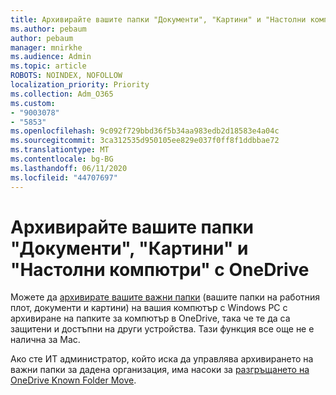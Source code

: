 ```yaml
---
title: Архивирайте вашите папки "Документи", "Картини" и "Настолни компютри" с OneDrive
ms.author: pebaum
author: pebaum
manager: mnirkhe
ms.audience: Admin
ms.topic: article
ROBOTS: NOINDEX, NOFOLLOW
localization_priority: Priority
ms.collection: Adm_O365
ms.custom:
- "9003078"
- "5853"
ms.openlocfilehash: 9c092f729bbd36f5b34aa983edb2d18583e4a04c
ms.sourcegitcommit: 3ca312535d950105ee829e037f0ff8f1ddbbae72
ms.translationtype: MT
ms.contentlocale: bg-BG
ms.lasthandoff: 06/11/2020
ms.locfileid: "44707697"
---
```

# <a name="back-up-your-documents-pictures-and-desktop-folders-with-onedrive"></a>Архивирайте вашите папки "Документи", "Картини" и "Настолни компютри" с OneDrive

Можете да [архивирате вашите важни папки](https://support.office.com/article/d61a7930-a6fb-4b95-b28a-6552e77c3057) (вашите папки на работния плот, документи и картини) на вашия компютър с Windows PC с архивиране на папките за компютър в OneDrive, така че те да са защитени и достъпни на други устройства. Тази функция все още не е налична за Mac.  

Ако сте ИТ администратор, който иска да управлява архивирането на важни папки за дадена организация, има насоки за [разгръщането на OneDrive Known Folder Move](https://docs.microsoft.com/onedrive/redirect-known-folders).
